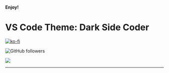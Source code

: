 

**Enjoy!**

# VS Code Theme: Dark Side Coder

[![ko-fi](https://www.ko-fi.com/img/githubbutton_sm.svg)](https://ko-fi.com/V7V61GH1X)

![GitHub followers](https://img.shields.io/github/followers/dhruvilxcode?label=Follow%3Adhruvilxcode&style=social)

![](https://github.com/dhruvilxcode/Dark-Side-Coder-VS-Code-Theme/blob/master/screenshot.png?raw=true)


------------
